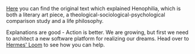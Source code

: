 [Here](/original) you can find the original text which explained Henophilia, which is both a literary art piece, a theological-sociological-psychological comparison study and a life philosophy.

Explanations are good - Action is better. We are growing, but first we need to architect a new software platform for realizing our dreams. Head over to [Hermes' Loom](https://hermesloom.org) to see how you can help.


